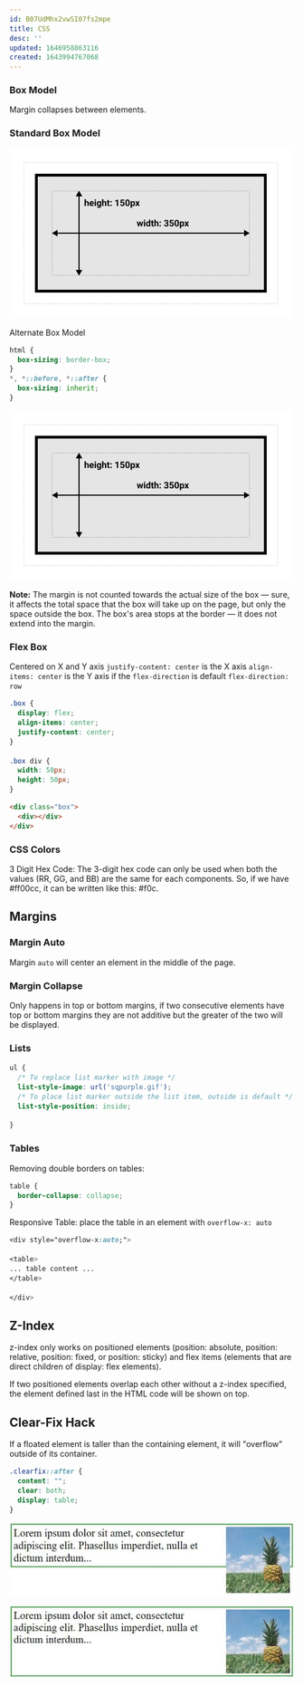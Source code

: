 ```yaml
---
id: B07UdMhx2vwSI07fs2mpe
title: CSS
desc: ''
updated: 1646958863116
created: 1643994767068
---
```

### Box Model

Margin collapses between elements.

### Standard Box Model

![Standard Box Model](/assets/images/2022-02-04-09-19-24.png)

Alternate Box Model

```CSS
html {
  box-sizing: border-box;
}
*, *::before, *::after {
  box-sizing: inherit;
}
```

![Alternate Box Model](/assets/images/2022-02-04-09-19-24.png)

**Note:** The margin is not counted towards the actual size of the box — sure, it affects the total space that the box will take up on the page, but only the space outside the box. The box's area stops at the border — it does not extend into the margin.

### Flex Box

Centered on X and Y axis `justify-content: center` is the X axis `align-items: center` is the Y axis if the `flex-direction` is default `flex-direction: row`

```CSS
.box {
  display: flex;
  align-items: center;
  justify-content: center;
}

.box div {
  width: 50px;
  height: 50px;
}
```

```HTML
<div class="box">
  <div></div>
</div>
```

### CSS Colors

3 Digit Hex Code: The 3-digit hex code can only be used when both the values (RR, GG, and BB) are the same for each components. So, if we have #ff00cc, it can be written like this: #f0c.

## Margins

### Margin Auto

Margin `auto` will center an element in the middle of the page.

### Margin Collapse

Only happens in top or bottom margins, if two consecutive elements have top or bottom margins they are not additive but the greater of the two will be displayed.

### Lists

```css
ul {
  /* To replace list marker with image */
  list-style-image: url('sqpurple.gif');
  /* To place list marker outside the list item, outside is default */
  list-style-position: inside;
  
}
```

### Tables

Removing double borders on tables:

```css
table {
  border-collapse: collapse;
}
```

Responsive Table: place the table in an element with `overflow-x: auto`

```css
<div style="overflow-x:auto;">

<table>
... table content ...
</table>

</div>
```

## Z-Index

z-index only works on positioned elements (position: absolute, position: relative, position: fixed, or position: sticky) and flex items (elements that are direct children of display: flex elements).

If two positioned elements overlap each other without a z-index specified, the element defined last in the HTML code will be shown on top.

## Clear-Fix Hack

If a floated element is taller than the containing element, it will "overflow" outside of its container.

```css
.clearfix::after {
  content: "";
  clear: both;
  display: table;
}
```

![Clearfix Problem](/assets/images/clearfix_prob.jpg)

![Clearfix Solution](/assets/images/clearfix_solution.jpg)
